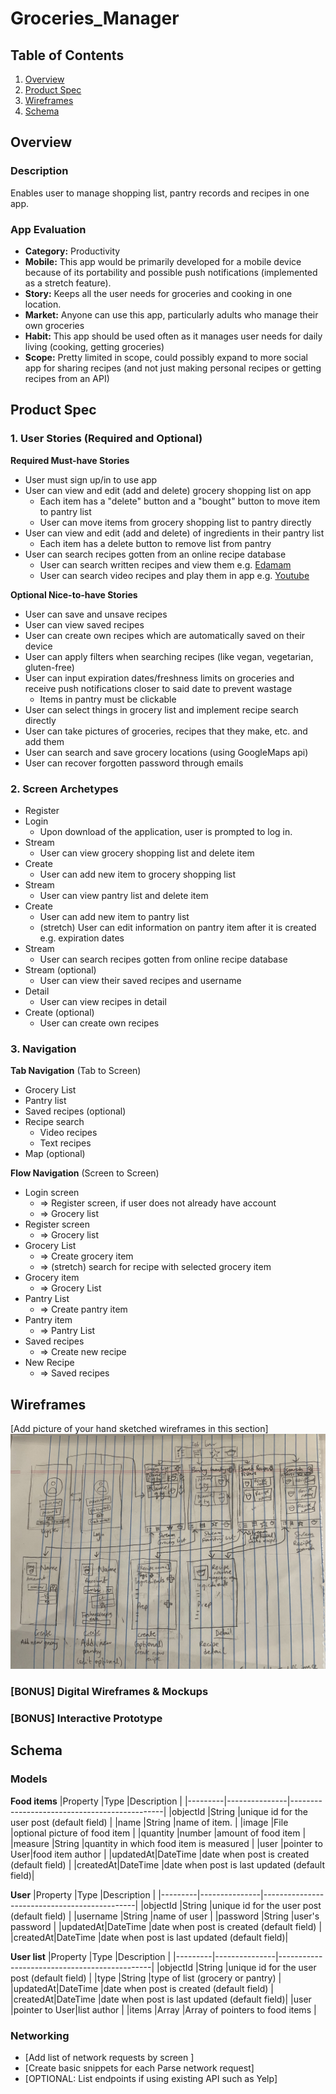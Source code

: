 # Groceries_Manager

## Table of Contents
1. [Overview](#Overview)
1. [Product Spec](#Product-Spec)
1. [Wireframes](#Wireframes)
2. [Schema](#Schema)

## Overview
### Description
Enables user to manage shopping list, pantry records and recipes in one app.

### App Evaluation
- **Category:** Productivity
- **Mobile:** This app would be primarily developed for a mobile device because of its portability and possible push notifications (implemented as a stretch feature).
- **Story:** Keeps all the user needs for groceries and cooking in one location.
- **Market:** Anyone can use this app, particularly adults who manage their own groceries
- **Habit:** This app should be used often as it manages user needs for daily living (cooking, getting groceries)
- **Scope:** Pretty limited in scope, could possibly expand to more social app for sharing recipes (and not just making personal recipes or getting recipes from an API)

## Product Spec

### 1. User Stories (Required and Optional)

**Required Must-have Stories**

* User must sign up/in to use app
* User can view and edit (add and delete) grocery shopping list on app
    * Each item has a "delete" button and a "bought" button to move item to pantry list
  * User can move items from grocery shopping list to pantry directly
* User can view and edit (add and delete) of ingredients in their pantry list
    * Each item has a delete button to remove list from pantry
* User can search recipes gotten from an online recipe database 
    * User can search written recipes and view them e.g. [Edamam](https://developer.edamam.com/edamam-docs-recipe-api)
    * User can search video recipes and play them in app e.g. [Youtube](https://developers.google.com/youtube/v3/getting-started)


**Optional Nice-to-have Stories**
* User can save and unsave recipes
* User can view saved recipes
* User can create own recipes which are automatically saved on their device
* User can apply filters when searching recipes (like vegan, vegetarian, gluten-free)
* User can input expiration dates/freshness limits on groceries and receive push notifications closer to said date to prevent wastage
    * Items in pantry must be clickable
* User can select things in grocery list and implement recipe search directly
* User can take pictures of groceries, recipes that they make, etc. and add them
* User can search and save grocery locations (using GoogleMaps api)
* User can recover forgotten password through emails


### 2. Screen Archetypes

* Register
* Login
   * Upon download of the application, user is prompted to log in.
* Stream
   * User can view grocery shopping list and delete item
* Create
   * User can add new item to grocery shopping list
* Stream
   * User can view pantry list and delete item
* Create
   * User can add new item to pantry list
  * (stretch) User can edit information on pantry item after it is created e.g. expiration dates
* Stream
  * User can search recipes gotten from online recipe database
* Stream (optional)
    * User can view their saved recipes and username
* Detail
    * User can view recipes in detail
* Create (optional)
    * User can create own recipes


### 3. Navigation

**Tab Navigation** (Tab to Screen)

* Grocery List
* Pantry list
* Saved recipes (optional)
* Recipe search
  * Video recipes
  * Text recipes
* Map (optional)



**Flow Navigation** (Screen to Screen)

* Login screen
   * => Register screen, if user does not already have account
   * => Grocery list
 * Register screen
   * => Grocery list
* Grocery List
   * => Create grocery item
   * => (stretch) search for recipe with selected grocery item
* Grocery item
  * => Grocery List 
* Pantry List
  * => Create pantry item
* Pantry item
  * => Pantry List
* Saved recipes
  * => Create new recipe
* New Recipe
  * => Saved recipes


## Wireframes
[Add picture of your hand sketched wireframes in this section]
<img src="IMG-3501.jpg" width=600>

### [BONUS] Digital Wireframes & Mockups

### [BONUS] Interactive Prototype

## Schema 
### Models
**Food items**
|Property |Type           |Description                                   |
|---------|---------------|----------------------------------------------|
|objectId |String         |unique id for the user post (default field)   |
|name     |String         |name of item.                                 |
|image    |File           |optional picture of food item                 |
|quantity |number         |amount of food item                           |
|measure  |String         |quantity in which food item is measured       |
|user     |pointer to User|food item author                              |
|updatedAt|DateTime       |date when post is created (default field)     |
|createdAt|DateTime       |date when post is last updated (default field)|

**User**
|Property |Type           |Description                                   |
|---------|---------------|----------------------------------------------|
|objectId |String         |unique id for the user post (default field)   |
|username |String         |name of user                                  |
|password |String         |user's password                               |
|updatedAt|DateTime       |date when post is created (default field)     |
|createdAt|DateTime       |date when post is last updated (default field)|

**User list**
|Property |Type           |Description                                   |
|---------|---------------|----------------------------------------------|
|objectId |String         |unique id for the user post (default field)   |
|type     |String         |type of list (grocery or pantry)              |
|updatedAt|DateTime       |date when post is created (default field)     |
|createdAt|DateTime       |date when post is last updated (default field)|
|user     |pointer to User|list author                                   |
|items    |Array          |Array of pointers to food items               |

### Networking
- [Add list of network requests by screen ]
- [Create basic snippets for each Parse network request]
- [OPTIONAL: List endpoints if using existing API such as Yelp]
